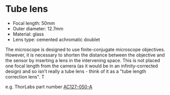 # Tube lens

* Focal length: 50mm
* Outer diameter: 12.7mm
* Material: glass
* Lens type: cemented achromatic doublet
  
The microscope is designed to use finite-conjugate microscope objectives. However, it is necessary to shorten the distance between the objective and the sensor by inserting a lens in the intervening space. This is not placed one focal length from the camera (as it would be in an infinity-corrected design) and so isn't really a tube lens - think of it as a "tube length correction lens". T  

e.g. ThorLabs part number [AC127-050-A](https://www.thorlabs.com/thorproduct.cfm?partnumber=AC127-050-A)
